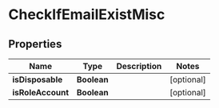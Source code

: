 

# CheckIfEmailExistMisc

## Properties

Name | Type | Description | Notes
------------ | ------------- | ------------- | -------------
**isDisposable** | **Boolean** |  |  [optional]
**isRoleAccount** | **Boolean** |  |  [optional]



